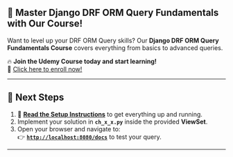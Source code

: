 ## 🚀 Master Django DRF ORM Query Fundamentals with Our Course!  
Want to level up your DRF ORM Query skills? Our **Django DRF ORM Query Fundamentals Course** covers everything from basics to advanced queries.  

🔥 **Join the Udemy Course today and start learning!**  
📌 [Click here to enroll now!](https://www.udemy.com/course/django-4x-orm-mastery/?referralCode=75E80C2B6B6A61993881)  

---

## 🔗 Next Steps  
1. 📌 **[Read the Setup Instructions](setup_instructions.md)** to get everything up and running.  
2. Implement your solution in **`ch_x_x.py`** inside the provided **ViewSet**.
3. Open your browser and navigate to:  
  👉 **[`http://localhost:8080/docs`](http://localhost:8080/docs)** to test your query.   

---